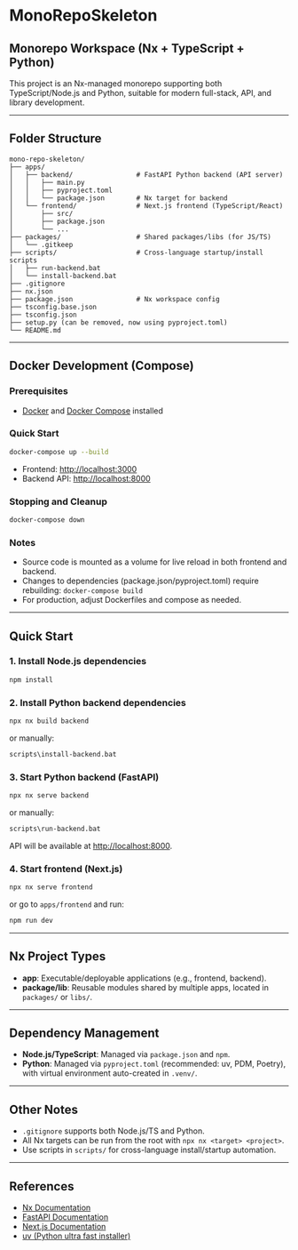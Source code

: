 # MonoRepoSkeleton

## Monorepo Workspace (Nx + TypeScript + Python)

This project is an Nx-managed monorepo supporting both TypeScript/Node.js and Python, suitable for modern full-stack, API, and library development.

---

## Folder Structure

```
mono-repo-skeleton/
├── apps/
│   ├── backend/                # FastAPI Python backend (API server)
│   │   ├── main.py
│   │   ├── pyproject.toml
│   │   └── package.json        # Nx target for backend
│   └── frontend/               # Next.js frontend (TypeScript/React)
│       ├── src/
│       ├── package.json
│       └── ...
├── packages/                   # Shared packages/libs (for JS/TS)
│   └── .gitkeep
├── scripts/                    # Cross-language startup/install scripts
│   ├── run-backend.bat
│   └── install-backend.bat
├── .gitignore
├── nx.json
├── package.json                # Nx workspace config
├── tsconfig.base.json
├── tsconfig.json
├── setup.py (can be removed, now using pyproject.toml)
└── README.md
```

---

## Docker Development (Compose)

### Prerequisites

- [Docker](https://docs.docker.com/get-docker/) and [Docker Compose](https://docs.docker.com/compose/) installed

### Quick Start

```sh
docker-compose up --build
```

- Frontend: [http://localhost:3000](http://localhost:3000)
- Backend API: [http://localhost:8000](http://localhost:8000)

### Stopping and Cleanup

```sh
docker-compose down
```

### Notes

- Source code is mounted as a volume for live reload in both frontend and backend.
- Changes to dependencies (package.json/pyproject.toml) require rebuilding:
  `docker-compose build`
- For production, adjust Dockerfiles and compose as needed.

---

## Quick Start

### 1. Install Node.js dependencies
```sh
npm install
```

### 2. Install Python backend dependencies
```sh
npx nx build backend
```
or manually:
```sh
scripts\install-backend.bat
```

### 3. Start Python backend (FastAPI)
```sh
npx nx serve backend
```
or manually:
```sh
scripts\run-backend.bat
```
API will be available at [http://localhost:8000](http://localhost:8000).

### 4. Start frontend (Next.js)
```sh
npx nx serve frontend
```
or go to `apps/frontend` and run:
```sh
npm run dev
```

---

## Nx Project Types

- **app**: Executable/deployable applications (e.g., frontend, backend).
- **package/lib**: Reusable modules shared by multiple apps, located in `packages/` or `libs/`.

---

## Dependency Management

- **Node.js/TypeScript**: Managed via `package.json` and `npm`.
- **Python**: Managed via `pyproject.toml` (recommended: uv, PDM, Poetry), with virtual environment auto-created in `.venv/`.

---

## Other Notes

- `.gitignore` supports both Node.js/TS and Python.
- All Nx targets can be run from the root with `npx nx <target> <project>`.
- Use scripts in `scripts/` for cross-language install/startup automation.

---

## References

- [Nx Documentation](https://nx.dev)
- [FastAPI Documentation](https://fastapi.tiangolo.com/)
- [Next.js Documentation](https://nextjs.org/)
- [uv (Python ultra fast installer)](https://github.com/astral-sh/uv)
